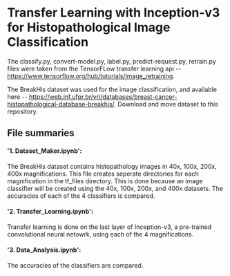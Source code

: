 # Transfer Learning with Inception-v3 for Histopathological Image Classification

The classify.py, convert-model.py, label.py, predict-request.py, retrain.py files were taken from the TensorFLow transfer learning api -- https://www.tensorflow.org/hub/tutorials/image_retraining.

The BreakHis dataset was used for the image classification, and available here -- https://web.inf.ufpr.br/vri/databases/breast-cancer-histopathological-database-breakhis/. Download and move dataset to this repository.

## File summaries
#### '1. Dataset_Maker.ipynb': 
The BreakHis dataset contains histopathology images in 40x, 100x, 200x, 400x  magnifications. This file creates seperate directories for each magnification in the tf_files directory. This is done because an image classifier will be created using the 40x, 100x, 200x, and 400x datasets. The accuracies of each of the 4 classifiers is compared.

#### '2. Transfer_Learning.ipynb': 
Transfer learning is done on the last layer of Inception-v3, a pre-trained convolutional neural netowrk, using each of the 4 magnifications.

#### '3. Data_Analysis.ipynb': 
The accuracies of the classifiers are compared.

